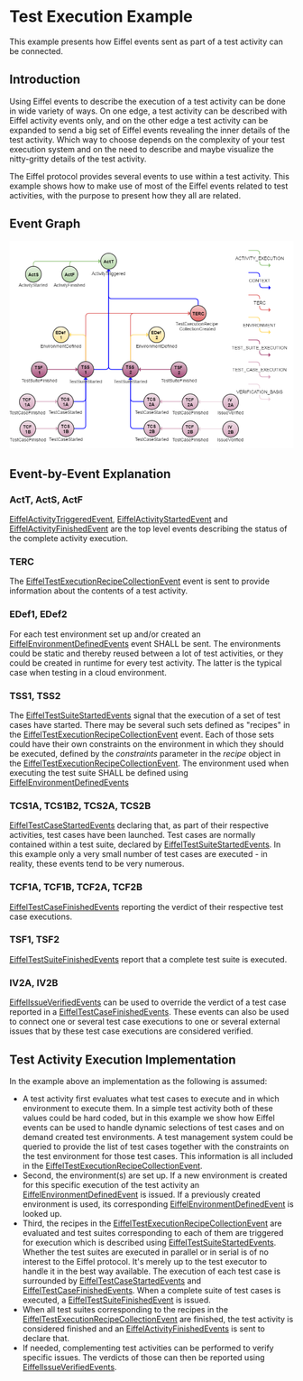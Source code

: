 # Test Execution Example
This example presents how Eiffel events sent as part of a test activity can be connected.

## Introduction
Using Eiffel events to describe the execution of a test activity can be done in wide variety of ways. On one edge, a test activity can be described with Eiffel activity events only, and on the other edge a test activity can be expanded to send a big set of Eiffel events revealing the inner details of the test activity. Which way to choose depends on the complexity of your test execution system and on the need to describe and maybe visualize the nitty-gritty details of the test activity.

The Eiffel protocol provides several events to use within a test activity. This example shows how to make use of most of the Eiffel events related to test activities, with the purpose to present how they all are related.

## Event Graph
![alt text](./test-execution.png "Event Graph of Test Execution Example")

## Event-by-Event Explanation
### ActT, ActS, ActF
[EiffelActivityTriggeredEvent](../eiffel-vocabulary/EiffelActivityTriggeredEvent.md), [EiffelActivityStartedEvent](../eiffel-vocabulary/EiffelActivityStartedEvent.md) and [EiffelActivityFinishedEvent](../eiffel-vocabulary/EiffelActivityFinishedEvent.md) are the top level events describing the status of the complete activity execution.

### TERC
The [EiffelTestExecutionRecipeCollectionEvent](../eiffel-vocabulary/EiffelTestExecutionRecipeCollectionEvent.md) event is sent to provide information about the contents of a test activity.

### EDef1, EDef2
For each test environment set up and/or created an [EiffelEnvironmentDefinedEvents](../eiffel-vocabulary/EiffelEnvironmentDefinedEvent.md) event SHALL be sent. The environments could be static and thereby reused between a lot of test activities, or they could be created in runtime for every test activity. The latter is the typical case when testing in a cloud environment.

### TSS1, TSS2
The [EiffelTestSuiteStartedEvents](../eiffel-vocabulary/EiffelTestSuiteStartedEvent.md) signal that the execution of a set of test cases have started. There may be several such sets defined as "recipes" in the [EiffelTestExecutionRecipeCollectionEvent](../eiffel-vocabulary/EiffelTestExecutionRecipeCollectionEvent.md) event. Each of those sets could have their own constraints on the environment in which they should be executed, defined by the _constraints_ parameter in the _recipe_ object in the [EiffelTestExecutionRecipeCollectionEvent](../eiffel-vocabulary/EiffelTestExecutionRecipeCollectionEvent.md). The environment used when executing the test suite SHALL be defined using [EiffelEnvironmentDefinedEvents](../eiffel-vocabulary/EiffelEnvironmentDefinedEvent.md)

### TCS1A, TCS1B2, TCS2A, TCS2B
[EiffelTestCaseStartedEvents](../eiffel-vocabulary/EiffelTestCaseStartedEvent.md) declaring that, as part of their respective activities, test cases have been launched. Test cases are normally contained within a test suite, declared by [EiffelTestSuiteStartedEvents](../eiffel-vocabulary/EiffelTestSuiteStartedEvent.md). In this example only a very small number of test cases are executed - in reality, these events tend to be very numerous.

### TCF1A, TCF1B, TCF2A, TCF2B
[EiffelTestCaseFinishedEvents](../eiffel-vocabulary/EiffelTestCaseFinishedEvent.md) reporting the verdict of their respective test case executions.

### TSF1, TSF2
[EiffelTestSuiteFinishedEvents](../eiffel-vocabulary/EiffelTestSuiteFinishedEvent.md) report that a complete test suite is executed.

### IV2A, IV2B
[EiffelIssueVerifiedEvents](../eiffel-vocabulary/EiffelTestCaseFinishedEvent.md) can be used to override the verdict of a test case reported in a [EiffelTestCaseFinishedEvents](../eiffel-vocabulary/EiffelTestCaseFinishedEvent.md). These events can also be used to connect one or several test case executions to one or several external issues that by these test case executions are considered verified.

## Test Activity Execution Implementation
In the example above an implementation as the following is assumed:
* A test activity first evaluates what test cases to execute and in which environment to execute them. In a simple test activity both of these values could be hard coded, but in this example we show how Eiffel events can be used to handle dynamic selections of test cases and on demand created test environments. A test management system could be queried to provide the list of test cases together with the constraints on the test environment for those test cases. This information is all included in the [EiffelTestExecutionRecipeCollectionEvent](../eiffel-vocabulary/EiffelTestExecutionRecipeCollectionEvent.md).
* Second, the environment(s) are set up. If a new environment is created for this specific execution of the test activity an [EiffelEnvironmentDefinedEvent](../eiffel-vocabulary/EiffelEnvironmentDefinedEvent.md) is issued. If a previously created environment is used, its corresponding [EiffelEnvironmentDefinedEvent](../eiffel-vocabulary/EiffelEnvironmentDefinedEvent.md) is looked up.
* Third, the recipes in the [EiffelTestExecutionRecipeCollectionEvent](../eiffel-vocabulary/EiffelTestExecutionRecipeCollectionEvent.md) are evaluated and test suites corresponding to each of them are triggered for execution which is described using [EiffelTestSuiteStartedEvents](../eiffel-vocabulary/EiffelTestSuiteStartedEvent.md). Whether the test suites are executed in parallel or in serial is of no interest to the Eiffel protocol. It's merely up to the test executor to handle it in the best way available.
The execution of each test case is surrounded by [EiffelTestCaseStartedEvents](../eiffel-vocabulary/EiffelTestCaseStartedEvent.md) and [EiffelTestCaseFinishedEvents](../eiffel-vocabulary/EiffelTestCaseFinishedEvent.md). When a complete suite of test cases is executed, a [EiffelTestSuiteFinishedEvent](../eiffel-vocabulary/EiffelTestSuiteFinishedEvent.md) is issued.
* When all test suites corresponding to the recipes in the [EiffelTestExecutionRecipeCollectionEvent](../eiffel-vocabulary/EiffelTestExecutionRecipeCollectionEvent.md) are finished, the test activity is considered finished and an [EiffelActivityFinishedEvents](../eiffel-vocabulary/EiffelActivityFinishedEvent) is sent to declare that.
* If needed, complementing test activities can be performed to verify specific issues. The verdicts of those can then be reported using [EiffelIssueVerifiedEvents](../eiffel-vocabulary/EiffelTestCaseFinishedEvent.md).